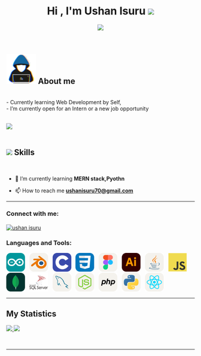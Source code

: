 <h1 align="center"><b>Hi , I'm Ushan Isuru </b><img src="https://media.giphy.com/media/hvRJCLFzcasrR4ia7z/giphy.gif" width="35"></h1>
<!--  -->
<p align="center">
  <a href="https://github.com/DenverCoder1/readme-typing-svg"><img src="https://readme-typing-svg.herokuapp.com?font=Time+New+Roman&color=cyan&size=25&center=true&vCenter=true&width=600&height=100&lines=Welcome+to+Ushan's+Git+Hub..;+;Self-taught+Full-Stack+Developer,;Undergraduate+University+of+Moratuwa,;Active+Learner,;"></a>
</p>


<br>



	
## <picture><img src = "https://github.com/0xAbdulKhalid/0xAbdulKhalid/raw/main/assets/mdImages/about_me.gif" width = 80px></picture> **About me**


<br>
- Currently learning Web Development by Self,<br>
- I’m currently open for an Intern or a new job opportunity
<br><br>

<img src="https://user-images.githubusercontent.com/73097560/115834477-dbab4500-a447-11eb-908a-139a6edaec5c.gif"><br><br>

## <img src="https://media2.giphy.com/media/QssGEmpkyEOhBCb7e1/giphy.gif?cid=ecf05e47a0n3gi1bfqntqmob8g9aid1oyj2wr3ds3mg700bl&rid=giphy.gif" width ="25"><b> Skills</b>
<br>

<p align="center">



- 🌱 I’m currently learning **MERN stack,Pyothn**

- 📫 How to reach me **ushanisuru70@gmail.com**
- --

<h3 align="left">Connect with me:</h3>
<p align="left">
<a href="https://www.hackerrank.com/ushan isuru" target="blank"><img align="center" src="https://raw.githubusercontent.com/rahuldkjain/github-profile-readme-generator/master/src/images/icons/Social/hackerrank.svg" alt="ushan isuru" height="50" width="50" /></a>
</p>

<h3 align="left">Languages and Tools:</h3>
<p align="left"> 
	<img src="https://github.com/priyashankapgui/icons/blob/main/icons/Arduino.svg" alt="arduino" width="50" height="50"/> &nbsp;
	<img src="https://github.com/priyashankapgui/icons/blob/main/icons/Blender-Light.svg" alt="blender" width="50" height="50"/> &nbsp;
	<img src="https://github.com/priyashankapgui/icons/blob/main/icons/C.svg" alt="c" width="50" height="50"/> &nbsp;
	<img src="https://github.com/priyashankapgui/icons/blob/main/icons/CSS.svg" alt="css3" width="50" height="50"/> &nbsp;
	<img src="https://github.com/priyashankapgui/icons/blob/main/icons/Figma-Light.svg" alt="figma" width="50" height="50"/> &nbsp;
	<img src="https://github.com/priyashankapgui/icons/blob/main/icons/Illustrator.svg" alt="illustrator" width="50" height="50"/>  &nbsp;
	<img src="https://github.com/priyashankapgui/icons/blob/main/icons/Java-Light.svg" alt="java" width="50" height="50"/>  &nbsp;
	<img src="https://raw.githubusercontent.com/devicons/devicon/master/icons/javascript/javascript-original.svg" alt="javascript" width="50" height="50"/>  &nbsp; 
	<img src="https://github.com/priyashankapgui/icons/blob/main/icons/MongoDB.svg" alt="mongodb" width="50" height="50"/>  &nbsp;
	<img src="https://github.com/priyashankapgui/icons/blob/main/microsoft-sql-server-logo.svg" alt="mssql" width="50" height="50"/>  &nbsp; 
	<img src="https://github.com/priyashankapgui/icons/blob/main/icons/MySQL-Light.svg" alt="mysql" width="50" height="50"/>  &nbsp;
	<img src="https://github.com/priyashankapgui/icons/blob/main/icons/NodeJS-Light.svg" alt="nodejs" width="50" height="50"/>  &nbsp;
	<img src="https://github.com/priyashankapgui/icons/blob/main/icons/PHP-Light.svg" alt="php" width="50" height="50"/>  &nbsp;
	<img src="https://github.com/priyashankapgui/icons/blob/main/icons/Python-Light.svg" alt="python" width="50" height="50"/> &nbsp;
	<img src="https://github.com/priyashankapgui/icons/blob/main/icons/React-Light.svg" alt="react" width="50" height="50"/> </p>

------
## My Statistics


<p align="left">
  <a href="https://abhigyantrips.dev/">
  <img width="49.5%" src="https://github-readme-stats.vercel.app/api?username=priyashankapgui&show_icons=true&theme=algolia&hide_border=true" />
    <img width="49.5%" src="https://github-readme-streak-stats.herokuapp.com/?user=priyashankapgui&theme=algolia&hide_border=true" />


   
  </a>
</p>
<br>


------


